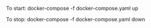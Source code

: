 <!-- To run the docker compose please install docker on your machine-->
To start:
docker-compose -f docker-compose.yaml up

To stop:
docker-compose -f docker-compose.yaml down